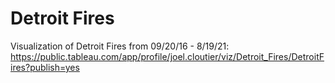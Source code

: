 # Detroit Fires
Visualization of Detroit Fires from 09/20/16 - 8/19/21:
https://public.tableau.com/app/profile/joel.cloutier/viz/Detroit_Fires/DetroitFires?publish=yes

